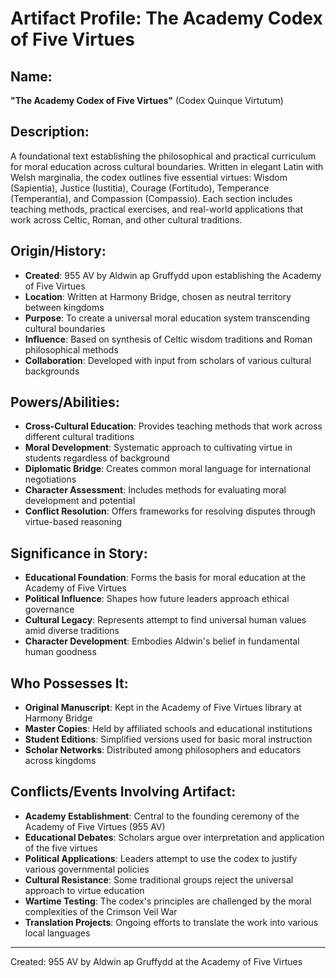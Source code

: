 # Artifact Profile: The Academy Codex of Five Virtues

## Name:
**"The Academy Codex of Five Virtues"** (Codex Quinque Virtutum)

## Description:
A foundational text establishing the philosophical and practical curriculum for moral education across cultural boundaries. Written in elegant Latin with Welsh marginalia, the codex outlines five essential virtues: Wisdom (Sapientia), Justice (Iustitia), Courage (Fortitudo), Temperance (Temperantia), and Compassion (Compassio). Each section includes teaching methods, practical exercises, and real-world applications that work across Celtic, Roman, and other cultural traditions.

## Origin/History:
- **Created**: 955 AV by Aldwin ap Gruffydd upon establishing the Academy of Five Virtues
- **Location**: Written at Harmony Bridge, chosen as neutral territory between kingdoms
- **Purpose**: To create a universal moral education system transcending cultural boundaries
- **Influence**: Based on synthesis of Celtic wisdom traditions and Roman philosophical methods
- **Collaboration**: Developed with input from scholars of various cultural backgrounds

## Powers/Abilities:
- **Cross-Cultural Education**: Provides teaching methods that work across different cultural traditions
- **Moral Development**: Systematic approach to cultivating virtue in students regardless of background
- **Diplomatic Bridge**: Creates common moral language for international negotiations
- **Character Assessment**: Includes methods for evaluating moral development and potential
- **Conflict Resolution**: Offers frameworks for resolving disputes through virtue-based reasoning

## Significance in Story:
- **Educational Foundation**: Forms the basis for moral education at the Academy of Five Virtues
- **Political Influence**: Shapes how future leaders approach ethical governance
- **Cultural Legacy**: Represents attempt to find universal human values amid diverse traditions
- **Character Development**: Embodies Aldwin's belief in fundamental human goodness

## Who Possesses It:
- **Original Manuscript**: Kept in the Academy of Five Virtues library at Harmony Bridge
- **Master Copies**: Held by affiliated schools and educational institutions
- **Student Editions**: Simplified versions used for basic moral instruction
- **Scholar Networks**: Distributed among philosophers and educators across kingdoms

## Conflicts/Events Involving Artifact:
- **Academy Establishment**: Central to the founding ceremony of the Academy of Five Virtues (955 AV)
- **Educational Debates**: Scholars argue over interpretation and application of the five virtues
- **Political Applications**: Leaders attempt to use the codex to justify various governmental policies
- **Cultural Resistance**: Some traditional groups reject the universal approach to virtue education
- **Wartime Testing**: The codex's principles are challenged by the moral complexities of the Crimson Veil War
- **Translation Projects**: Ongoing efforts to translate the work into various local languages

---
Created: 955 AV by Aldwin ap Gruffydd at the Academy of Five Virtues
